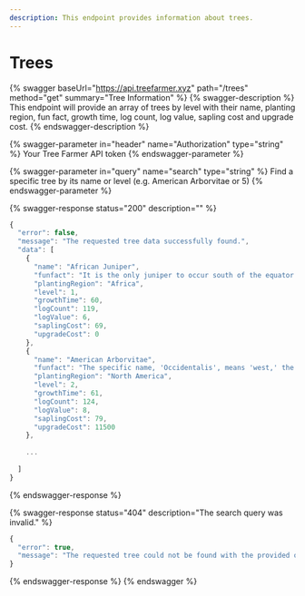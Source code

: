 ```yaml
---
description: This endpoint provides information about trees.
---
```


# Trees

{% swagger baseUrl="https://api.treefarmer.xyz" path="/trees" method="get" summary="Tree Information" %}
{% swagger-description %}
This endpoint will provide an array of trees by level with their name, planting region, fun fact, growth time, log count, log value, sapling cost and upgrade cost.
{% endswagger-description %}

{% swagger-parameter in="header" name="Authorization" type="string" %}
Your Tree Farmer API token
{% endswagger-parameter %}

{% swagger-parameter in="query" name="search" type="string" %}
Find a specific tree by its name or level (e.g. American Arborvitae or 5)
{% endswagger-parameter %}

{% swagger-response status="200" description="" %}
```javascript
{
  "error": false,
  "message": "The requested tree data successfully found.",
  "data": [
    {
      "name": "African Juniper",
      "funfact": "It is the only juniper to occur south of the equator.",
      "plantingRegion": "Africa",
      "level": 1,
      "growthTime": 60,
      "logCount": 119,
      "logValue": 6,
      "saplingCost": 69,
      "upgradeCost": 0
    },
    {
      "name": "American Arborvitae",
      "funfact": "The specific name, 'Occidentalis', means 'west,' the direction from Sweden where this tree was discovered.",
      "plantingRegion": "North America",
      "level": 2,
      "growthTime": 61,
      "logCount": 124,
      "logValue": 8,
      "saplingCost": 79,
      "upgradeCost": 11500
    },
    
    ...
    
  ]
}
```
{% endswagger-response %}

{% swagger-response status="404" description="The search query was invalid." %}
```javascript
{
  "error": true,
  "message": "The requested tree could not be found with the provided query. Please check the name or ID and try again."
}
```
{% endswagger-response %}
{% endswagger %}
